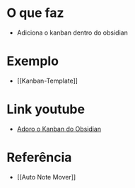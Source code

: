 # O que faz
- Adiciona o kanban dentro do obsidian

# Exemplo
- [[Kanban-Template]]

# Link youtube
- [Adoro o Kanban do Obsidian](https://www.youtube.com/watch?v=FO3OKhjWHj0)

# Referência 
- [[Auto Note Mover]]

